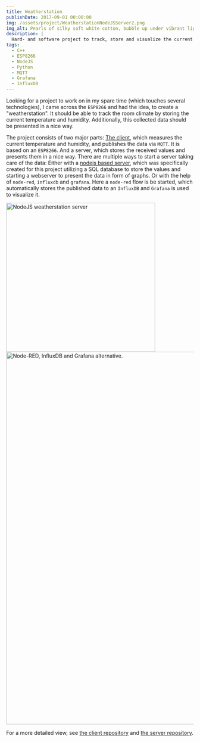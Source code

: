 ```yaml
---
title: Weatherstation
publishDate: 2017-09-01 00:00:00
img: /assets/project/WeatherstationNodeJSServer2.png
img_alt: Pearls of silky soft white cotton, bubble up under vibrant lighting
description: |
  Hard- and software project to track, store and visualize the current temperature and humidity.
tags:
  - C++
  - ESP8266
  - NodeJS
  - Python
  - MQTT
  - Grafana
  - InfluxDB
---
```


Looking for a project to work on in my spare time (which touches several technologies), I came across the `ESP8266` and had the idea, to create a "weatherstation". It should be able to track the room climate by storing the current temperature and humidity. Additionally, this collected data should be presented in a nice way.

The project consists of two major parts: [The client](https://github.com/jerey/weatherstation-client), which measures the current temperature and humidity, and publishes the data via `MQTT`. It is based on an `ESP8266`. And a server, which stores the received values and presents them in a nice way. There are multiple ways to start a server taking care of the data: Either with a [nodejs based server](https://github.com/jerey/weatherstation-server), which was specifically created for this project utilizing a SQL database to store the values and starting a webserver to present the data in form of graphs. Or with the help of `node-red`, `influxdb` and `grafana`. Here a `node-red` flow is be started, which automatically stores the published data to an `InfluxDB` and `Grafana` is used to visualize it.

<img src="/assets/project/WeatherstationNodeJSServer1.png" alt="NodeJS weatherstation server" width="400">

<img src="/assets/project/WeatherstationGrafana.png" alt="Node-RED, InfluxDB and Grafana alternative." width="1000">

For a more detailed view, see [the client repository](https://github.com/jerey/weatherstation-client) and [the server repository](https://github.com/jerey/weatherstation-server).

